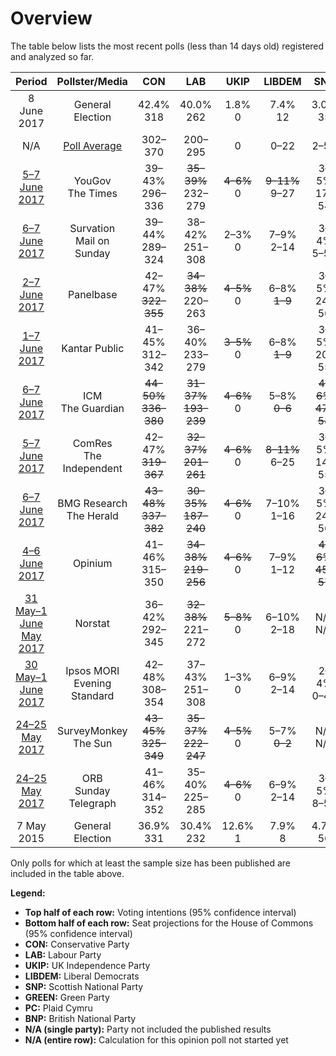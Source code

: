 # Overview

The table below lists the most recent polls (less than 14 days old) registered and analyzed so far.

| Period                                            | Pollster/Media                   | CON                                                   | LAB                                                   | UKIP                         | LIBDEM                           | SNP                                               | GREEN | PC | BNP |
|:-------------------------------------------------:|:--------------------------------:|:-----------------------------------------------------:|:-----------------------------------------------------:|:----------------------------:|:--------------------------------:|:-------------------------------------------------:|:--:|:--:|:--:|
| 8 June 2017                                       | General Election                 | 42.4% <br> 318                                        | 40.0% <br> 262                                        | 1.8% <br> 0                  | 7.4% <br> 12                     | 3.0% <br> 35                                      | 1.6% <br> 1 | 0.5% <br> 4 | 0.0% <br> 0 |
| N/A                                               | [Poll Average](average.html)     | 302–370                                               | 200–295                                               | 0                            | 0–22                             | 2–56                                              | 0–1 | 0–8 | 0 |
| [5–7 June 2017](2017-06-07-YouGov.html)           | YouGov <br> The Times            | 39–43% <br> 296–336                                   | <strike>35–39%</strike> <br> 232–279                  | <strike>4–6%</strike> <br> 0 | <strike>9–11%</strike> <br> 9–27 | 3–5% <br> 17–54                                   | 1–3% <br> 0 | 0–1% <br> 0–4 | N/A <br> N/A |
| [6–7 June 2017](2017-06-07-Survation.html)        | Survation <br> Mail on Sunday    | 39–44% <br> 289–324                                   | 38–42% <br> 251–308                                   | 2–3% <br> 0                  | 7–9% <br> 2–14                   | 3–4% <br> 5–51                                    | 2–3% <br> 0 | 1–2% <br> 5–13 | N/A <br> N/A |
| [2–7 June 2017](2017-06-07-Panelbase.html)        | Panelbase                        | 42–47% <br> <strike>322–355</strike>                  | <strike>34–38%</strike> <br> 220–263                  | <strike>4–5%</strike> <br> 0 | 6–8% <br> <strike>1–9</strike>   | 3–5% <br> 24–56                                   | 2–3% <br> 0–1 | 0–1% <br> 0–5 | N/A <br> N/A |
| [1–7 June 2017](2017-06-07-Kantar.html)           | Kantar Public                    | 41–45% <br> 312–342                                   | 36–40% <br> 233–279                                   | <strike>3–5%</strike> <br> 0 | 6–8% <br> <strike>1–9</strike>   | 3–5% <br> 20–55                                   | 1–3% <br> 0 | N/A <br> N/A | N/A <br> N/A |
| [6–7 June 2017](2017-06-07-ICM.html)              | ICM <br> The Guardian            | <strike>44–50%</strike> <br> <strike>336–380</strike> | <strike>31–37%</strike> <br> <strike>193–239</strike> | <strike>4–6%</strike> <br> 0 | 5–8% <br> <strike>0–6</strike>   | <strike>4–6%</strike> <br> <strike>47–58</strike> | 2–3% <br> 0–1 | 0–1% <br> 0–5 | N/A <br> N/A |
| [5–7 June 2017](2017-06-07-ComRes.html)           | ComRes <br> The Independent      | 42–47% <br> <strike>319–367</strike>                  | <strike>32–37%</strike> <br> <strike>201–261</strike> | <strike>4–6%</strike> <br> 0 | <strike>8–11%</strike> <br> 6–25 | 3–5% <br> 14–55                                   | 2–3% <br> 0–1 | 0–1% <br> 0–7 | 0–0% <br> 0 |
| [6–7 June 2017](2017-06-07-BMG.html)              | BMG Research <br> The Herald     | <strike>43–48%</strike> <br> <strike>337–382</strike> | <strike>30–35%</strike> <br> <strike>187–240</strike> | <strike>4–6%</strike> <br> 0 | 7–10% <br> 1–16                  | 3–5% <br> 24–56                                   | 2–4% <br> 0–1 | 1–2% <br> 3–8 | N/A <br> N/A |
| [4–6 June 2017](2017-06-06-Opinium.html)          | Opinium                          | 41–46% <br> 315–350                                   | <strike>34–38%</strike> <br> <strike>219–256</strike> | <strike>4–6%</strike> <br> 0 | 7–9% <br> 1–12                   | <strike>4–6%</strike> <br> <strike>45–57</strike> | 2–3% <br> 0–1 | 0–1% <br> 0–5 | N/A <br> N/A |
| [31 May–1 June May 2017](2017-06-01-Norstat.html) | Norstat                          | 36–42% <br> 292–345                                   | <strike>32–38%</strike> <br> 221–272                  | <strike>5–8%</strike> <br> 0 | 6–10% <br> 2–18                  | N/A <br> N/A                                      | 2–4% <br> 0–1 | N/A <br> N/A | N/A <br> N/A |
| [30 May–1 June 2017](2017-06-01-Ipsos-MORI.html)  | Ipsos MORI <br> Evening Standard | 42–48% <br> 308–354                                   | 37–43% <br> 251–308                                   | 1–3% <br> 0                  | 6–9% <br> 2–14                   | 2–4% <br> 0–42                                    | 1–3% <br> 0 | 0–1% <br> 0–5 | N/A <br> N/A |
| [24–25 May 2017](2017-05-25-SurveyMonkey.html)    | SurveyMonkey <br> The Sun        | <strike>43–45%</strike> <br> <strike>325–349</strike> | <strike>35–37%</strike> <br> <strike>222–247</strike> | <strike>4–5%</strike> <br> 0 | 5–7% <br> <strike>0–2</strike>   | N/A <br> N/A                                      | N/A <br> N/A | N/A <br> N/A | N/A <br> N/A |
| [24–25 May 2017](2017-05-25-ORB.html)             | ORB <br> Sunday Telegraph        | 41–46% <br> 314–352                                   | 35–40% <br> 225–285                                   | <strike>4–6%</strike> <br> 0 | 6–9% <br> 2–14                   | 3–5% <br> 8–55                                    | N/A <br> N/A | 0–1% <br> 0–5 | N/A <br> N/A |
| 7 May 2015 | General Election | 36.9% <br> 331 | 30.4% <br> 232 | 12.6% <br> 1 | 7.9% <br> 8 | 4.7% <br> 56 | 3.8% <br> 1 | 0.6% <br> 3 | 0.0% <br> 0 |

Only polls for which at least the sample size has been published are included in the table above.

**Legend:**
+ **Top half of each row:** Voting intentions (95% confidence interval)
+ **Bottom half of each row:** Seat projections for the House of Commons (95% confidence interval)
+ **CON:** Conservative Party
+ **LAB:** Labour Party
+ **UKIP:** UK Independence Party
+ **LIBDEM:** Liberal Democrats
+ **SNP:** Scottish National Party
+ **GREEN:** Green Party
+ **PC:** Plaid Cymru
+ **BNP:** British National Party
+ **N/A (single party):** Party not included the published results
+ **N/A (entire row):** Calculation for this opinion poll not started yet


